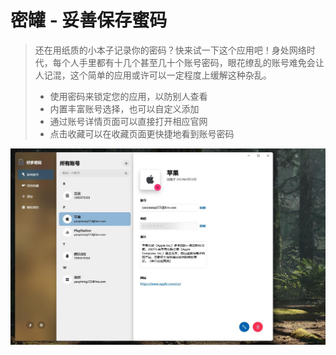# 密罐 - 妥善保存蜜码

> 还在用纸质的小本子记录你的密码？快来试一下这个应用吧！身处网络时代，每个人手里都有十几个甚至几十个账号密码，眼花缭乱的账号难免会让人记混，这个简单的应用或许可以一定程度上缓解这种杂乱。
> * 使用密码来锁定您的应用，以防别人查看
> * 内置丰富账号选择，也可以自定义添加 
> * 通过账号详情页面可以直接打开相应官网 
> * 点击收藏可以在收藏页面更快捷地看到账号密码

![截图](/ManyPasswords/Assets/screenshot.jpg)
